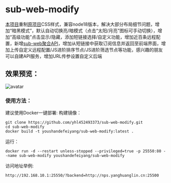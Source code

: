 # sub-web-modify
[本项目](https://suburl.v1.mk)重制[原项目](https://github.com/CareyWang/sub-web)CSS样式，兼容node18版本，解决大部分布局细节问题，增加“暗黑模式”，默认自动切换亮/暗模式（点击“太阳/月亮”图标可手动切换），增加“高级功能”点击显示/隐藏，添加短链接选择/自定义功能，增加近百条远程配置，新增[sub-web聚合API](https://github.com/youshandefeiyang/sub-web-api)，增加从短链接中获取订阅信息并返回至前端界面，增加上传自定义远程配置/JS进阶排序节点/JS进阶筛选节点等功能，感兴趣的朋友可以自建API服务，增加URL传参设置自定义后端<br/>
## 效果预览：
![avatar](https://raw.githubusercontent.com/youshandefeiyang/webcdn/main/sub-web-modify.GIF)
### 使用方法：
建议使用Docker一键部署:
构建镜像：
```shell
git clone https://github.com/yhl452493373/sub-web-modify.git
cd sub-web-modify
docker build -t youshandefeiyang/sub-web-modify:latest .
```
运行：
```shell
docker run -d --restart unless-stopped --privileged=true -p 25550:80 --name sub-web-modify youshandefeiyang/sub-web-modify
```
访问地址举例:
```
http://192.168.10.1:25550/?backend=http://nps.yanghuanglin.cn:25500
```

